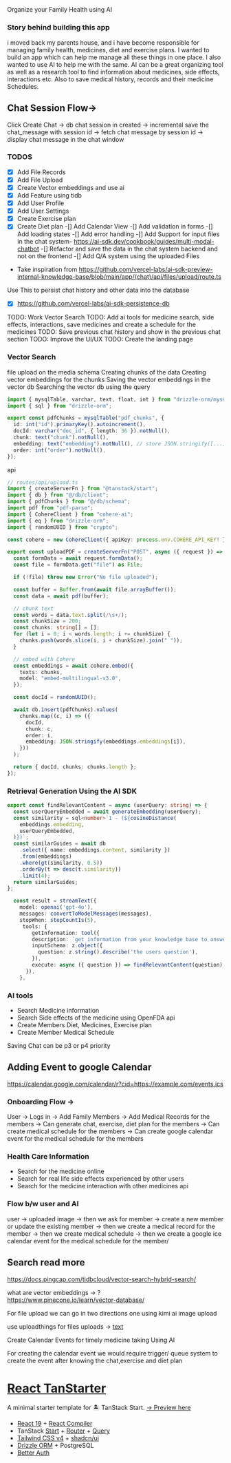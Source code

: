 ## 
Organize your Family Health using AI 


### Story behind building this app
i moved back my parents house, and i have become responsible for managing family health, medicines, diet and exercise plans. I wanted to build an app which can help me manage all these things in one place. I also wanted to use AI to help me with the same. AI can be a great organizing tool as well as a research tool to find information about medicines, side effects, interactions etc. Also to save medical history, records and their medicine Schedules. 


## Chat Session Flow-> 
Click Create Chat -> db chat session in created -> incremental save the chat_message with session id -> fetch chat message by session id -> display chat message in the chat window


### TODOS
-[x] Add File Records
-[x] Add File Upload
-[x] Create Vector embeddings and use ai
-[x] Add Feature using tidb
-[x] Add User Profile
-[x] Add User Settings
-[x] Create Exercise plan 
-[x] Create Diet plan
-[] Add Calendar View 
-[] Add validation in forms
-[] Add loading states
-[] Add error handling
-[] Add Support for input files in the chat system- https://ai-sdk.dev/cookbook/guides/multi-modal-chatbot
-[] Refactor and save the data in the chat system backend and not on the frontend
-[] Add Q/A system using the uploaded Files

- Take inspiration from https://github.com/vercel-labs/ai-sdk-preview-internal-knowledge-base/blob/main/app/(chat)/api/files/upload/route.ts

Use This to persist chat history and other data into the database 

- [x] https://github.com/vercel-labs/ai-sdk-persistence-db


TODO: Work Vector Search 
TODO: Add ai tools for medicine search, side effects, interactions, save medicines and create a schedule for the medicines
TODO: Save previous chat history and show in the previous chat section
TODO: Improve the UI/UX
TODO: Create the landing page

### Vector Search 
file upload on the media schema
Creating chunks of the data
Creating vector embeddings for the chunks
Saving the vector embeddings in the vector db
Searching the vector db using the query


```ts
import { mysqlTable, varchar, text, float, int } from "drizzle-orm/mysql-core";
import { sql } from "drizzle-orm";

export const pdfChunks = mysqlTable("pdf_chunks", {
  id: int("id").primaryKey().autoincrement(),
  docId: varchar("doc_id", { length: 36 }).notNull(),
  chunk: text("chunk").notNull(),
  embedding: text("embedding").notNull(), // store JSON.stringify([...])
  order: int("order").notNull(),
});
```


api 


```ts
// routes/api/upload.ts
import { createServerFn } from "@tanstack/start";
import { db } from "@/db/client";
import { pdfChunks } from "@/db/schema";
import pdf from "pdf-parse";
import { CohereClient } from "cohere-ai";
import { eq } from "drizzle-orm";
import { randomUUID } from "crypto";

const cohere = new CohereClient({ apiKey: process.env.COHERE_API_KEY! });

export const uploadPDF = createServerFn("POST", async ({ request }) => {
  const formData = await request.formData();
  const file = formData.get("file") as File;

  if (!file) throw new Error("No file uploaded");

  const buffer = Buffer.from(await file.arrayBuffer());
  const data = await pdf(buffer);

  // chunk text
  const words = data.text.split(/\s+/);
  const chunkSize = 200;
  const chunks: string[] = [];
  for (let i = 0; i < words.length; i += chunkSize) {
    chunks.push(words.slice(i, i + chunkSize).join(" "));
  }

  // embed with Cohere
  const embeddings = await cohere.embed({
    texts: chunks,
    model: "embed-multilingual-v3.0",
  });

  const docId = randomUUID();

  await db.insert(pdfChunks).values(
    chunks.map((c, i) => ({
      docId,
      chunk: c,
      order: i,
      embedding: JSON.stringify(embeddings.embeddings[i]),
    }))
  );

  return { docId, chunks: chunks.length };
});

```


### Retrieval Generation Using the AI SDK 

```ts
export const findRelevantContent = async (userQuery: string) => {
  const userQueryEmbedded = await generateEmbedding(userQuery);
  const similarity = sql<number>`1 - (${cosineDistance(
    embeddings.embedding,
    userQueryEmbedded,
  )})`;
  const similarGuides = await db
    .select({ name: embeddings.content, similarity })
    .from(embeddings)
    .where(gt(similarity, 0.5))
    .orderBy(t => desc(t.similarity))
    .limit(4);
  return similarGuides;
};

```



```ts
  const result = streamText({
    model: openai('gpt-4o'),
    messages: convertToModelMessages(messages),
    stopWhen: stepCountIs(5),
     tools: {
        getInformation: tool({
        description: `get information from your knowledge base to answer questions.`,
        inputSchema: z.object({
          question: z.string().describe('the users question'),
        }),
        execute: async ({ question }) => findRelevantContent(question),
      }),
    },

```



### AI tools
- Search Medicine information
- Search Side effects of the medicine using OpenFDA api
- Create Members Diet, Medicines, Exercise plan
- Create Member Medical Schedule 

Saving Chat can be p3 or p4 priority


## Adding Event to google Calendar
https://calendar.google.com/calendar/r?cid=https://example.com/events.ics




### Onboarding Flow -> 
User -> Logs in -> Add Family Members -> Add Medical Records for the members -> Can generate chat, exercise, diet plan for the members -> Can create medical schedule for the members -> Can create google calendar event for the medical schedule for the members

### Health Care Information 
- Search for the medicine online 
- Search for real life side effects experienced by other users
- Search for the medicine interaction with other medicines api  


### Flow b/w user and AI
user -> uploaded image -> then we ask for member -> create a new member or update the existing member -> then we create a medical record for the member -> then we create medical schedule -> then we create a google ice calendar event for the medical schedule for the member/ 


## Search read more 
https://docs.pingcap.com/tidbcloud/vector-search-hybrid-search/




what are vector embeddings -> ?  
https://www.pinecone.io/learn/vector-database/

For file upload we can go in two directions one using kimi ai image upload

use uploadthings for files uploads -> 
[text](https://docs.uploadthing.com/getting-started/tanstack-start)

Create Calendar Events for timely medicine taking Using AI

For creating the calendar event we would require trigger/ queue system to create the event after knowing the chat,exercise and diet plan 

# [React TanStarter](https://github.com/dotnize/react-tanstarter)

A minimal starter template for 🏝️ TanStack Start. [→ Preview here](https://tanstarter.nize.ph/)

- [React 19](https://react.dev) + [React Compiler](https://react.dev/learn/react-compiler)
- TanStack [Start](https://tanstack.com/start/latest) + [Router](https://tanstack.com/router/latest) + [Query](https://tanstack.com/query/latest)
- [Tailwind CSS v4](https://tailwindcss.com/) + [shadcn/ui](https://ui.shadcn.com/)
- [Drizzle ORM](https://orm.drizzle.team/) + PostgreSQL
- [Better Auth](https://www.better-auth.com/)



